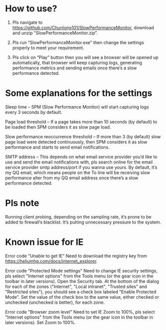 # How to use? 

1.	Pls navigate to https://github.com/Chunlong101/SlowPerformanceMonitor, download and unzip “SlowPerformanceMonitor.zip”. 

2.	Pls run “SlowPerformanceMonitor.exe” then change the settings properly to meet your requirement. 

3.	Pls click on “Play” button then you will see a browser will be opened up automatically, that browser will keep capturing logs, generating performance metrics and sending emails once there’s a slow performance detected. 

# Some explanations for the settings 

Sleep time – SPM (Slow Performance Monitor) will start capturing logs every 3 seconds by default. 

Page load threshold – If a page takes more than 10 seconds (by default) to be loaded then SPM considers it as slow page load. 

Slow performance reoccurrence threshold – If more than 3 (by default) slow page load were detected continuously, then SPM considers it as slow performance and starts to send email notifications.  

SMTP address – This depends on what email service provider you’d like to use and send the email notifications with, pls search online for the email service provider smtp address/port if you wanna use yours. By default, it’s my QQ email, which means people on the To line will be receiving slow performance alter from my QQ email address once there’s a slow performance detected. 

# Pls note

Running client probing, depending on the sampling rate, it’s prone to be added to firewall’s blacklist. It’s putting unnecessary pressure to the system. 

# Known issue for IE 

Error code "Unable to get IE"
Need to download the registry key from https://heliumhq.com/docs/internet_explorer.

Error code "Protected Mode settings"
Need to change IE security settings, pls select "Internet options" from the Tools menu (or the gear icon in the toolbar in later versions). Open the Security tab. At the bottom of the dialog for each of the zones ("Internet", "Local intranet", "Trusted sites" and "Restricted sites"), you should see a check box labeled "Enable Protected Mode". Set the value of the check box to the same value, either checked or unchecked (unchecked is better), for each zone. 

Error code "Browser zoom level"
Need to set IE Zoom to 100%, pls select "Internet options" from the Tools menu (or the gear icon in the toolbar in later versions). Set Zoom to 100%. 
